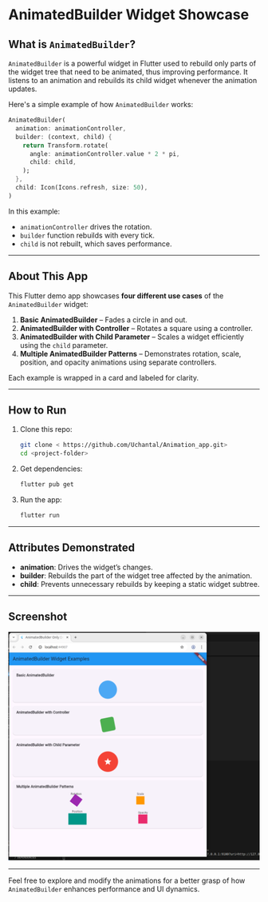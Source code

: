 
# AnimatedBuilder Widget Showcase

## What is `AnimatedBuilder`?

`AnimatedBuilder` is a powerful widget in Flutter used to rebuild only parts of the widget tree that need to be animated, thus improving performance. It listens to an animation and rebuilds its child widget whenever the animation updates.

Here's a simple example of how `AnimatedBuilder` works:

```dart
AnimatedBuilder(
  animation: animationController,
  builder: (context, child) {
    return Transform.rotate(
      angle: animationController.value * 2 * pi,
      child: child,
    );
  },
  child: Icon(Icons.refresh, size: 50),
)
```

In this example:
- `animationController` drives the rotation.
- `builder` function rebuilds with every tick.
- `child` is not rebuilt, which saves performance.

---

## About This App

This Flutter demo app showcases **four different use cases** of the `AnimatedBuilder` widget:

1. **Basic AnimatedBuilder** – Fades a circle in and out.
2. **AnimatedBuilder with Controller** – Rotates a square using a controller.
3. **AnimatedBuilder with Child Parameter** – Scales a widget efficiently using the `child` parameter.
4. **Multiple AnimatedBuilder Patterns** – Demonstrates rotation, scale, position, and opacity animations using separate controllers.

Each example is wrapped in a card and labeled for clarity.

---

## How to Run

1. Clone this repo:
   ```bash
   git clone < https://github.com/Uchantal/Animation_app.git>
   cd <project-folder>
   ```
2. Get dependencies:
   ```bash
   flutter pub get
   ```
3. Run the app:
   ```bash
   flutter run
   ```

---

## Attributes Demonstrated

- **animation**: Drives the widget’s changes.
- **builder**: Rebuilds the part of the widget tree affected by the animation.
- **child**: Prevents unnecessary rebuilds by keeping a static widget subtree.

---

## Screenshot
![Screenshot](Screenshot.png)



---



Feel free to explore and modify the animations for a better grasp of how `AnimatedBuilder` enhances performance and UI dynamics.
